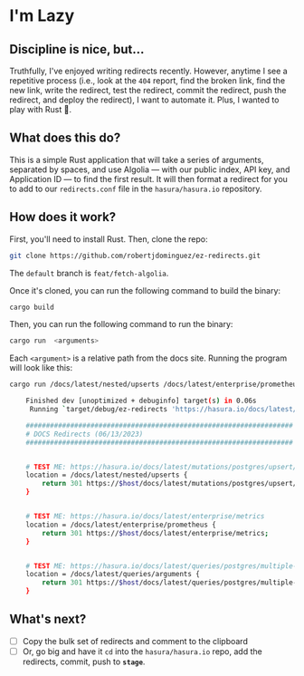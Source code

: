 # I'm Lazy

## Discipline is nice, but...

Truthfully, I've enjoyed writing redirects recently. However, anytime I see a repetitive process (i.e., look at the
`404` report, find the broken link, find the new link, write the redirect, test the redirect, commit the redirect, push
the redirect, and deploy the redirect), I want to automate it. Plus, I wanted to play with Rust 🦀.

## What does this do?

This is a simple Rust application that will take a series of arguments, separated by spaces, and use Algolia — with our
public index, API key, and Application ID — to find the first result. It will then format a redirect for you to add to
our `redirects.conf` file in the `hasura/hasura.io` repository.

## How does it work?

First, you'll need to install Rust. Then, clone the repo:

```bash
git clone https://github.com/robertjdominguez/ez-redirects.git
```

The `default` branch is `feat/fetch-algolia`.

Once it's cloned, you can run the following command to build the binary:

```bash
cargo build
```

Then, you can run the following command to run the binary:

```bash
cargo run  <arguments>
```

Each `<argument>` is a relative path from the docs site. Running the program will look like this:

```bash
cargo run /docs/latest/nested/upserts /docs/latest/enterprise/prometheus /docs/latest/queries/arguments

    Finished dev [unoptimized + debuginfo] target(s) in 0.06s
     Running `target/debug/ez-redirects 'https://hasura.io/docs/latest/nested/upserts' 'https://hasura.io/docs/latest/enterprise/prometheus' 'https://hasura.io/docs/latest/queries/arguments'`

    ##################################################################
    # DOCS Redirects (06/13/2023)
    ##################################################################


    # TEST ME: https://hasura.io/docs/latest/mutations/postgres/upsert/#upsert-in-nested-mutations
    location = /docs/latest/nested/upserts {
        return 301 https://$host/docs/latest/mutations/postgres/upsert/#upsert-in-nested-mutations;
    }


    # TEST ME: https://hasura.io/docs/latest/enterprise/metrics
    location = /docs/latest/enterprise/prometheus {
        return 301 https://$host/docs/latest/enterprise/metrics;
    }


    # TEST ME: https://hasura.io/docs/latest/queries/postgres/multiple-arguments
    location = /docs/latest/queries/arguments {
        return 301 https://$host/docs/latest/queries/postgres/multiple-arguments;
    }
```

## What's next?

- [ ] Copy the bulk set of redirects and comment to the clipboard
- [ ] Or, go big and have it `cd` into the `hasura/hasura.io` repo, add the redirects, commit, push to **`stage`**.
